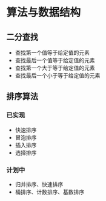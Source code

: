 # 算法与数据结构

## 二分查找

* 查找第一个值等于给定值的元素
* 查找最后一个值等于给定值的元素
* 查找第一个大于等于给定值的元素
* 查找最后一个小于等于给定值的元素

## 排序算法

### 已实现

* 快速排序
* 冒泡排序
* 插入排序
* 选择排序

### 计划中

* 归并排序、快速排序
* 桶排序、计数排序、基数排序